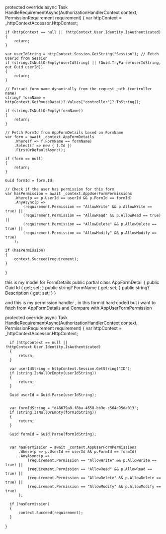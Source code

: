 protected override async Task HandleRequirementAsync(AuthorizationHandlerContext context, PermissionRequirement requirement)
{
    var httpContext = _httpContextAccessor.HttpContext;

    if (httpContext == null || !httpContext.User.Identity.IsAuthenticated)
    {
        return;
    }

    var userIdString = httpContext.Session.GetString("Session"); // Fetch UserId from Session
    if (string.IsNullOrEmpty(userIdString) || !Guid.TryParse(userIdString, out Guid userId))
    {
        return;
    }

    // Extract form name dynamically from the request path (controller name)
    string? formName = httpContext.GetRouteData()?.Values["controller"]?.ToString();

    if (string.IsNullOrEmpty(formName))
    {
        return;
    }

    // Fetch FormId from AppFormDetails based on FormName
    var form = await _context.AppFormDetails
        .Where(f => f.FormName == formName)
        .Select(f => new { f.Id })
        .FirstOrDefaultAsync();

    if (form == null)
    {
        return;
    }

    Guid formId = form.Id;

    // Check if the user has permission for this form
    var hasPermission = await _context.AppUserFormPermissions
        .Where(p => p.UserId == userId && p.FormId == formId)
        .AnyAsync(p =>
            (requirement.Permission == "AllowWrite" && p.AllowWrite == true) ||
            (requirement.Permission == "AllowRead" && p.AllowRead == true) ||
            (requirement.Permission == "AllowDelete" && p.AllowDelete == true) ||
            (requirement.Permission == "AllowModify" && p.AllowModify == true)
        );

    if (hasPermission)
    {
        context.Succeed(requirement);
    }
}



this is my model for FormDetails
public partial class AppFormDetail
{
    public Guid Id { get; set; }
    public string? FormName { get; set; }
    public string? Description { get; set; }
}

and this is my permission handler , in this formid hard coded but i want to fetch from AppFormDetails and Compare with AppUserFormPermission

  protected override async Task HandleRequirementAsync(AuthorizationHandlerContext context, PermissionRequirement requirement)
  {
      var httpContext = _httpContextAccessor.HttpContext;

      if (httpContext == null || !httpContext.User.Identity.IsAuthenticated)
      {
          return;
      }

      var userIdString = httpContext.Session.GetString("ID"); 
      if (string.IsNullOrEmpty(userIdString))
      {
          return;
      }

      Guid userId = Guid.Parse(userIdString); 

     
      var formIdString = "d48679a0-f8ba-4658-bb9e-c564e95da013";
      if (string.IsNullOrEmpty(formIdString))
      {
          return;
      }

      Guid formId = Guid.Parse(formIdString); 

     
      var hasPermission = await _context.AppUserFormPermissions
          .Where(p => p.UserId == userId && p.FormId == formId)
          .AnyAsync(p =>
              (requirement.Permission == "AllowWrite" && p.AllowWrite == true) ||
              (requirement.Permission == "AllowRead" && p.AllowRead == true) ||
              (requirement.Permission == "AllowDelete" && p.AllowDelete == true) ||
              (requirement.Permission == "AllowModify" && p.AllowModify == true)
          );

      if (hasPermission)
      {
          context.Succeed(requirement);
      }
  }    
